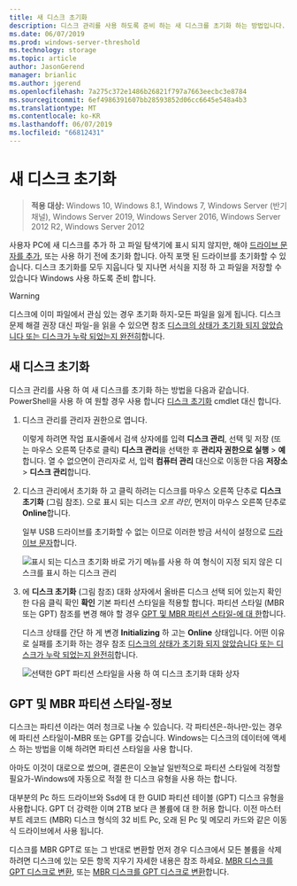 ```yaml
---
title: 새 디스크 초기화
description: 디스크 관리를 사용 하도록 준비 하는 새 디스크를 초기화 하는 방법입니다. 또한 문제를 해결 하는 링크를 포함 합니다.
ms.date: 06/07/2019
ms.prod: windows-server-threshold
ms.technology: storage
ms.topic: article
author: JasonGerend
manager: brianlic
ms.author: jgerend
ms.openlocfilehash: 7a275c372e1486b26821f797a7663eecbc3e8784
ms.sourcegitcommit: 6ef4986391607bb28593852d06cc6645e548a4b3
ms.translationtype: MT
ms.contentlocale: ko-KR
ms.lasthandoff: 06/07/2019
ms.locfileid: "66812431"
---
```

# <a name="initialize-new-disks"></a>새 디스크 초기화

> **적용 대상:** Windows 10, Windows 8.1, Windows 7, Windows Server (반기 채널), Windows Server 2019, Windows Server 2016, Windows Server 2012 R2, Windows Server 2012

사용자 PC에 새 디스크를 추가 하 고 파일 탐색기에 표시 되지 않지만, 해야 [드라이브 문자를 추가](change-a-drive-letter.md), 또는 사용 하기 전에 초기화 합니다. 아직 포맷 된 드라이브를 초기화할 수 있습니다. 디스크 초기화를 모두 지웁니다 및 지나면 서식을 지정 하 고 파일을 저장할 수 있습니다 Windows 사용 하도록 준비 합니다.

> [!WARNING]
> 디스크에 이미 파일에서 관심 있는 경우 초기화 하지-모든 파일을 잃게 됩니다. 디스크 문제 해결 권장 대신 파일-을 읽을 수 있으면 참조 [디스크의 상태가 초기화 되지 않았습니다 또는 디스크가 누락 되었는지 완전히](troubleshooting-disk-management.md#a-disks-status-is-not-initialized-or-the-disk-is-missing)합니다.

## <a name="to-initialize-new-disks"></a>새 디스크 초기화

디스크 관리를 사용 하 여 새 디스크를 초기화 하는 방법을 다음과 같습니다. PowerShell을 사용 하 여 원할 경우 사용 합니다 [디스크 초기화](https://docs.microsoft.com/powershell/module/storage/initialize-disk) cmdlet 대신 합니다.

1. 디스크 관리를 관리자 권한으로 엽니다. 
 
    이렇게 하려면 작업 표시줄에서 검색 상자에를 입력 **디스크 관리**, 선택 및 저장 (또는 마우스 오른쪽 단추로 클릭) **디스크 관리**을 선택한 후 **관리자 권한으로 실행**  >  **예**합니다. 열 수 없으면이 관리자로 서, 입력 **컴퓨터 관리** 대신으로 이동한 다음 **저장소** > **디스크 관리**합니다.
1. 디스크 관리에서 초기화 하 고 클릭 하려는 디스크를 마우스 오른쪽 단추로 **디스크 초기화** (그림 참조). 으로 표시 되는 디스크 *오프 라인*, 먼저이 마우스 오른쪽 단추로 **Online**합니다.

     일부 USB 드라이브를 초기화할 수 없는 이므로 이러한 방금 서식이 설정으로 [드라이브 문자](change-a-drive-letter.md)합니다.

    ![표시 되는 디스크 초기화 바로 가기 메뉴를 사용 하 여 형식이 지정 되지 않은 디스크를 표시 하는 디스크 관리](media/uninitialized-disk.PNG)
2. 에 **디스크 초기화** (그림 참조) 대화 상자에서 올바른 디스크 선택 되어 있는지 확인 한 다음 클릭 확인 **확인** 기본 파티션 스타일을 적용할 합니다. 파티션 스타일 (MBR 또는 GPT) 참조를 변경 해야 할 경우 [GPT 및 MBR 파티션 스타일-에 대 한](#about-partition-styles---gpt-and-mbr)합니다.

     디스크 상태를 간단 하 게 변경 **Initializing** 하 고는 **Online** 상태입니다. 어떤 이유로 실패를 초기화 하는 경우 참조 [디스크의 상태가 초기화 되지 않았습니다 또는 디스크가 누락 되었는지 완전히](troubleshooting-disk-management.md#a-disks-status-is-not-initialized-or-the-disk-is-missing)합니다.

    ![선택한 GPT 파티션 스타일을 사용 하 여 디스크 초기화 대화 상자](media/initialize-disk.PNG)

## <a name="about-partition-styles---gpt-and-mbr"></a>GPT 및 MBR 파티션 스타일-정보

디스크는 파티션 이라는 여러 청크로 나눌 수 있습니다. 각 파티션은-하나만-있는 경우에 파티션 스타일이-MBR 또는 GPT를 갖습니다. Windows는 디스크의 데이터에 액세스 하는 방법을 이해 하려면 파티션 스타일을 사용 합니다.

아마도 이것이 대로으로 썼으며, 결론은이 오늘날 일반적으로 파티션 스타일에 걱정할 필요가-Windows에 자동으로 적절 한 디스크 유형을 사용 하는 합니다.

대부분의 Pc 하드 드라이브와 Ssd에 대 한 GUID 파티션 테이블 (GPT) 디스크 유형을 사용합니다. GPT 더 강력한 이며 2TB 보다 큰 볼륨에 대 한 허용 합니다. 이전 마스터 부트 레코드 (MBR) 디스크 형식의 32 비트 Pc, 오래 된 Pc 및 메모리 카드와 같은 이동식 드라이브에서 사용 됩니다.

디스크를 MBR GPT로 또는 그 반대로 변환할 먼저 경우 디스크에서 모든 볼륨을 삭제 하려면 디스크에 있는 모든 항목 지우기 자세한 내용은 참조 하세요. [MBR 디스크를 GPT 디스크로 변환](change-an-mbr-disk-into-a-gpt-disk.md), 또는 [MBR 디스크를 GPT 디스크로 변환](change-a-gpt-disk-into-an-mbr-disk.md)합니다.
